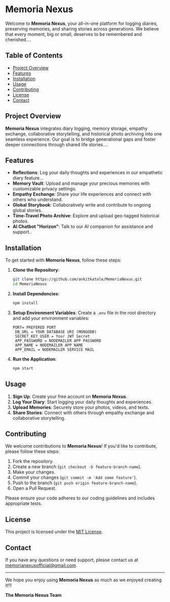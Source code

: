# Memoria Nexus

Welcome to **Memoria Nexus**, your all-in-one platform for logging diaries, preserving memories, and sharing stories across generations. We believe that every moment, big or small, deserves to be remembered and cherished....

## Table of Contents

- [Project Overview](#project-overview)
- [Features](#features)
- [Installation](#installation)
- [Usage](#usage)
- [Contributing](#contributing)
- [License](#license)
- [Contact](#contact)

## Project Overview

**Memoria Nexus** integrates diary logging, memory storage, empathy exchange, collaborative storytelling, and historical photo archiving into one seamless experience. Our goal is to bridge generational gaps and foster deeper connections through shared life stories....

## Features

- **Reflections**: Log your daily thoughts and experiences in our empathetic diary feature...
- **Memory Vault**: Upload and manage your precious memories with customizable privacy settings.
- **Empathy Exchange**: Share your life experiences and connect with others who understand.
- **Global Storybook**: Collaboratively write and contribute to ongoing global stories.
- **Time-Travel Photo Archive**: Explore and upload geo-tagged historical photos.
- **AI Chatbot "Horizon"**: Talk to our AI companion for assistance and support..

## Installation

To get started with **Memoria Nexus**, follow these steps:

1. **Clone the Repository**:
   ```bash
   git clone https://github.com/ankitkatole/MemoriaNexus.git
   cd MemoriaNexus
   ```

2. **Install Dependencies**:
   ```bash
   npm install
   ```

3. **Setup Environment Variables**:
   Create a `.env` file in the root directory and add your environment variables:
   ```plaintext
   PORT= PREFERED PORT
    DB_URL = YOUR DATABASE URI (MONGODB)
    SECRET_KEY_USER = Your JWT Secret
    APP_PASSWORD = NODEMAILER APP PASSWORD
    APP_NAME = NODEMAILER APP NAME
    APP_EMAIL = NODEMAILER SERVICE MAIL
   ```

4. **Run the Application**:
   ```bash
   npm start
   ```

## Usage

1. **Sign Up**: Create your free account on **Memoria Nexus**.
2. **Log Your Diary**: Start logging your daily thoughts and experiences.
3. **Upload Memories**: Securely store your photos, videos, and texts.
4. **Share Stories**: Connect with others through empathy exchange and collaborative storytelling.

## Contributing

We welcome contributions to **Memoria Nexus**! If you'd like to contribute, please follow these steps:

1. Fork the repository.
2. Create a new branch (`git checkout -b feature-branch-name`).
3. Make your changes.
4. Commit your changes (`git commit -m 'Add some feature'`).
5. Push to the branch (`git push origin feature-branch-name`).
6. Open a Pull Request.

Please ensure your code adheres to our coding guidelines and includes appropriate tests.

## License

This project is licensed under the [MIT License](LICENSE).

## Contact

If you have any questions or need support, please contact us at [memorianexusofficial@gmail.com](mailto:memorianexusofficial@gmail.com).

---

We hope you enjoy using **Memoria Nexus** as much as we enjoyed creating it!!!

**The Memoria Nexus Team**
```
